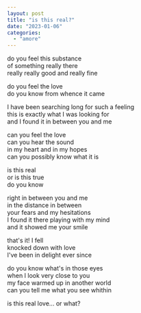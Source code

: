```yaml
---
layout: post
title: "is this real?"
date: "2023-01-06"
categories: 
  - "amore"
---
```


do you feel this substance  
of something really there  
really really good and really fine    

do you feel the love  
do you know from whence it came  

I have been searching long for such a feeling  
this is exactly what I was looking for  
and I found it in between you and me  

can you feel the love  
can you hear the sound  
in my heart and in my hopes  
can you possibly know what it is  

is this real  
or is this true  
do you know  

right in between you and me  
in the distance in between  
your fears and my hesitations  
I found it there playing with my mind  
and it showed me your smile  

that's it! I fell  
knocked down with love  
I've been in delight ever since  
 
do you know what's in those eyes  
when I look very close to you  
my face warmed up in another world  
can you tell me what you see whithin  

is this real love... or what?  


